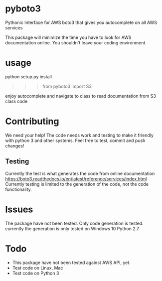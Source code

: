 # pyboto3
Pythonic Interface for AWS boto3 that gives you autocomplete on all AWS services

This package will minimize the time you have to look for AWS documentation online. You shouldn't leave your coding environment.

# usage

python setup.py install

>>> from pyboto3 import S3

enjoy autocomplete and navigate to class to read documentation from S3 class code

# Contributing

We need your help! The code needs work and testing to make it friendly with python 3 and other systems. Feel free to test, commit and push changes!

## Testing

Currently the test is what generates the code from online documentation https://boto3.readthedocs.io/en/latest/reference/services/index.html
Currently testing is limited to the generation of the code, not the code functionality.

# Issues
The package have not been tested. Only code generation is tested. currently the generation is only tested on Windows 10 Python 2.7

# Todo
* This package have not been tested against AWS API, yet.
* Test code on Linux, Mac
* Test code on Python 3
